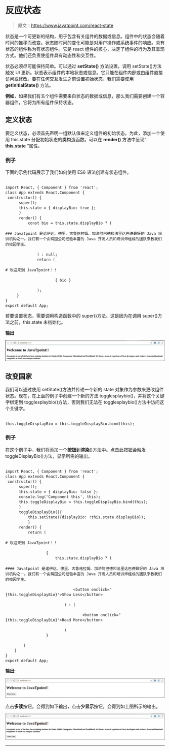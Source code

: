 # 反应状态

> 原文：<https://www.javatpoint.com/react-state>

状态是一个可更新的结构，用于包含有关组件的数据或信息。组件中的状态会随着时间的推移而改变。状态随时间的变化可能是对用户操作或系统事件的响应。具有状态的组件称为有状态组件。它是 react 组件的核心，决定了组件的行为及其呈现方式。他们还负责使组件具有动态性和交互性。

状态必须尽可能保持简单。可以通过 **setState()** 方法设置，调用 setState()方法触发 UI 更新。状态表示组件的本地状态或信息。它只能在组件内部或由组件直接访问或修改。要在任何交互发生之前设置初始状态，我们需要使用 **getInitialState()** 方法。

**例如**，如果我们有五个组件需要来自状态的数据或信息，那么我们需要创建一个容器组件，它将为所有组件保持状态。

## 定义状态

要定义状态，必须首先声明一组默认值来定义组件的初始状态。为此，添加一个使用 this.state 分配初始状态的类构造函数。可以在 **render()** 方法中呈现“ **this.state** ”属性。

### 例子

下面的示例代码展示了我们如何使用 ES6 语法创建有状态组件。

```

import React, { Component } from 'react';
class App extends React.Component {
 constructor() {
      super();		
      this.state = { displayBio: true };
      }
      render() {
          const bio = this.state.displayBio ? (

### Javatpoint 是诺伊达、德里、古鲁格拉姆、加济阿巴德和法里达巴德最好的 Java 培训机构之一。我们有一个由跨国公司经验丰富的 Java 开发人员和培训师组成的团队来教我们的校园学生。

              ) : null;
              return (

# 欢迎来到 JavaTpoint！！

                      { bio } 

              );
     }
}
export default App;

```

若要设置状态，需要调用构造函数中的 super()方法。这是因为在调用 super()方法之前，this.state 未初始化。

**输出**

![ReactJS State](img/7bbf55fef68cc871c1f76f740e38bd3f.png)

## 改变国家

我们可以通过使用 setState()方法并传递一个新的 state 对象作为参数来更改组件状态。现在，在上面的例子中创建一个新的方法 togglesplaybio()，并将这个关键字绑定到 togglesplaybio()方法，否则我们无法在 togglesplaybio()方法中访问这个关键字。

```

this.toggleDisplayBio = this.toggleDisplayBio.bind(this);

```

### 例子

在这个例子中，我们将添加一个**按钮**到**渲染**()方法中。点击此按钮会触发 toggleDisplayBio()方法，显示所需的输出。

```

import React, { Component } from 'react';
class App extends React.Component {
 constructor() {
      super();		
      this.state = { displayBio: false };
      console.log('Component this', this);
      this.toggleDisplayBio = this.toggleDisplayBio.bind(this);
      }
      toggleDisplayBio(){
          this.setState({displayBio: !this.state.displayBio});
          }
      render() {
          return (

# 欢迎来到 JavaTpoint！！

                  {
                      this.state.displayBio ? ( 

#### Javatpoint 是诺伊达、德里、古鲁格拉姆、加济阿巴德和法里达巴德最好的 Java 培训机构之一。我们有一个由跨国公司经验丰富的 Java 开发人员和培训师组成的团队来教我们的校园学生。

                              <button onclick="{this.toggleDisplayBio}">Show Less</button> 

                          ) : (

                                  <button onclick="{this.toggleDisplayBio}">Read More</button> 

	                      )
                  }

	    )
    }
}
export default App;

```

**输出:**

![ReactJS State](img/3a87cab02d0c95f7342e08aaa894eccb.png)

点击**多读**按钮，会得到如下输出，点击**少显示**按钮，会得到如上图所示的输出。

![ReactJS State](img/10f251aa4ccd5f20653025ac98134733.png)

* * *